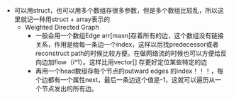 * 可以用struct，也可以用多个数组存很多参数，但是多个数组比较乱，所以这里就记一种用struct + array表示的
  * Weighted Directed Graph
    * 一般会用一个数组Edge arr[maxn]存着所有的边，这个数组没有链接关系，作用是给每一条边一个index，这样以后找predecessor或者reconstruct path的时候比较方便。在做网络流的时候也可以方便给反向边加flow（i^1）。这样比用vector[] 存更好定位某些特定的边
    * 再用一个head数组存每个节点的outward edges 的index！！！，每个边都有一个属性next，最后一条边这个值是-1，这就可以遍历从一个节点发出的所有边。
